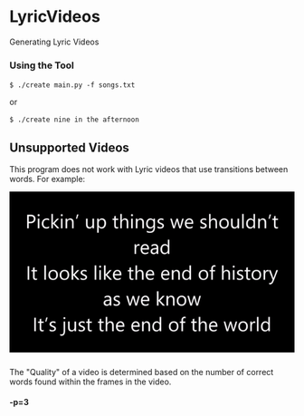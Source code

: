 # LyricVideos
Generating Lyric Videos

### Using the Tool

```{.sourceCode .bash}
$ ./create main.py -f songs.txt
```

or

```{.sourceCode .bash}
$ ./create nine in the afternoon
```

## Unsupported Videos

This program does not work with Lyric videos that use transitions between words.  For example:

<img src="/static/example.gif"/>


###

The "Quality" of a video is determined based on the number of correct words found within the frames in the video.



#### -p=3

